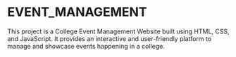 # EVENT_MANAGEMENT
This project is a College Event Management Website built using HTML, CSS, and JavaScript. It provides an interactive and user-friendly platform to manage and showcase events happening in a college.
